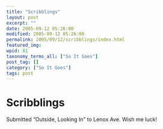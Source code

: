 ```yaml
---
title: "Scribblings"
layout: post
excerpt: ""
date: 2005-09-12 05:26:00
modified: 2005-09-12 05:26:00
permalink: 2005/09/12/scribblings/index.html
featured_img: 
wpid: 81
taxonomy_terms_all: ["So It Goes"]
post_tag: []
category: ["So It Goes"]
tags: post
---
```


# Scribblings

Submitted “Outside, Looking In” to Lenox Ave. Wish me luck!